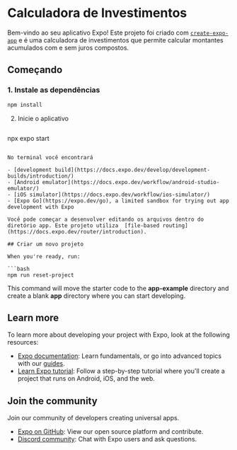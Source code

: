 # Calculadora de Investimentos

Bem-vindo ao seu aplicativo Expo! Este projeto foi criado com [`create-expo-app`](https://www.npmjs.com/package/create-expo-app) e é uma calculadora de investimentos que permite calcular montantes acumulados com e sem juros compostos.

## Começando

### 1. Instale as dependências

```bash
npm install
   ```

2. Inicie o aplicativo  

   ```bash
  npx expo start
   ```

No terminal você encontrará

- [development build](https://docs.expo.dev/develop/development-builds/introduction/)
- [Android emulator](https://docs.expo.dev/workflow/android-studio-emulator/)
- [iOS simulator](https://docs.expo.dev/workflow/ios-simulator/)
- [Expo Go](https://expo.dev/go), a limited sandbox for trying out app development with Expo

Você pode começar a desenvolver editando os arquivos dentro do diretório app. Este projeto utiliza  [file-based routing](https://docs.expo.dev/router/introduction).

## Criar um novo projeto

When you're ready, run:

```bash
npm run reset-project
```

This command will move the starter code to the **app-example** directory and create a blank **app** directory where you can start developing.

## Learn more

To learn more about developing your project with Expo, look at the following resources:

- [Expo documentation](https://docs.expo.dev/): Learn fundamentals, or go into advanced topics with our [guides](https://docs.expo.dev/guides).
- [Learn Expo tutorial](https://docs.expo.dev/tutorial/introduction/): Follow a step-by-step tutorial where you'll create a project that runs on Android, iOS, and the web.

## Join the community

Join our community of developers creating universal apps.

- [Expo on GitHub](https://github.com/expo/expo): View our open source platform and contribute.
- [Discord community](https://chat.expo.dev): Chat with Expo users and ask questions.
